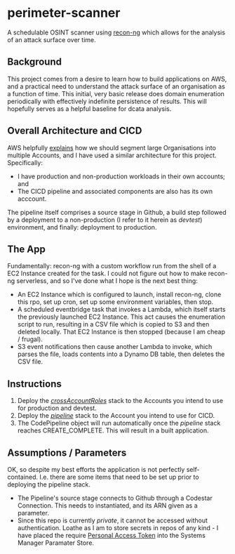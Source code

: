 # perimeter-scanner
A schedulable OSINT scanner using [recon-ng](https://github.com/lanmaster53/recon-ng) which allows for the analysis of an attack surface over time.

## Background
This project comes from a desire to learn how to build applications on AWS, and a practical need to understand the attack surface of an organisation as a function of time. This initial, very basic release does domain enumeration periodically with effectively indefinite persistence of results. This will hopefully serves as a helpful baseline for dcata analysis.

## Overall Architecture and CICD
AWS helpfully [explains](https://docs.aws.amazon.com/whitepapers/latest/organizing-your-aws-environment/organizing-your-aws-environment.pdf?did=wp_card&trk=wp_card) how we should segment large Organisations into multiple Accounts, and I have used a similar architecture for this project. Specifically:

* I have production and non-production workloads in their own accounts; and
* The CICD pipeline and associated components are also has its own acccount.

The pipeline itself comprises a source stage in Github, a build step followed by a deployment to a non-production (I refer to it herein as *devtest*) environment, and finally: deployment to production. 

## The App
Fundamentally: recon-ng with a custom workflow run from the shell of a EC2 Instance created for the task. I could not figure out how to make recon-ng serverless, and so I've done what I hope is the next best thing:

* An EC2 Instance which is configured to launch, install recon-ng, clone this rpo, set up cron, set up some environment variables, then stop.
* A scheduled eventbridge task that invokes a Lambda, which itself starts the previously launched EC2 Instance. This act causes the enumeration script to run, resulting in a CSV file which is copied to S3 and then deleted locally. That EC2 Instance is then stopped (because I am cheap / frugal).
* S3 event notifications then cause another Lambda to invoke, which parses the file, loads contents into a Dynamo DB table, then deletes the CSV file.

## Instructions
1. Deploy the *[crossAccountRoles](crossAccountRoles.yaml)* stack to the Accounts you intend to use for production and devtest.
2. Deploy the *[pipeline](pipeline.yaml)* stack to the Account you intend to use for CICD.
3. The CodePipeline object will run automatically once the *pipeline* stack reaches CREATE_COMPLETE. This will result in a built application.


## Assumptions / Parameters
OK, so despite my best efforts the application is not perfectly self-contained. I.e. there are some items that need to be set up prior to deploying the pipeline stack.

* The Pipeline's source stage connects to Github through a Codestar Connection. This needs to instantiated, and its ARN given as a parameter.
* Since this repo is currently *private*, it cannot be accessed without authentication. Loathe as I am to store secrets in repos of any kind - I have placed the require [Personal Access Token](https://docs.github.com/en/authentication/keeping-your-account-and-data-secure/creating-a-personal-access-token) into the Systems Manager Paramater Store.


